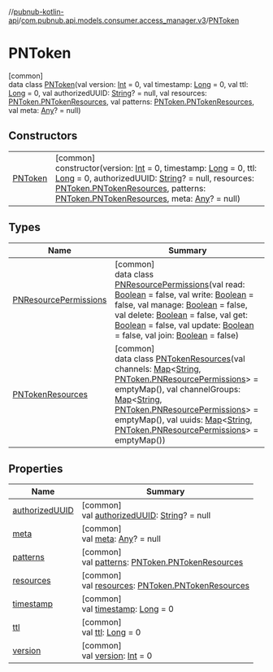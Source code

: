 //[pubnub-kotlin-api](../../../index.md)/[com.pubnub.api.models.consumer.access_manager.v3](../index.md)/[PNToken](index.md)

# PNToken

[common]\
data class [PNToken](index.md)(val version: [Int](https://kotlinlang.org/api/latest/jvm/stdlib/kotlin/-int/index.html) = 0, val timestamp: [Long](https://kotlinlang.org/api/latest/jvm/stdlib/kotlin/-long/index.html) = 0, val ttl: [Long](https://kotlinlang.org/api/latest/jvm/stdlib/kotlin/-long/index.html) = 0, val authorizedUUID: [String](https://kotlinlang.org/api/latest/jvm/stdlib/kotlin/-string/index.html)? = null, val resources: [PNToken.PNTokenResources](-p-n-token-resources/index.md), val patterns: [PNToken.PNTokenResources](-p-n-token-resources/index.md), val meta: [Any](https://kotlinlang.org/api/latest/jvm/stdlib/kotlin/-any/index.html)? = null)

## Constructors

| | |
|---|---|
| [PNToken](-p-n-token.md) | [common]<br>constructor(version: [Int](https://kotlinlang.org/api/latest/jvm/stdlib/kotlin/-int/index.html) = 0, timestamp: [Long](https://kotlinlang.org/api/latest/jvm/stdlib/kotlin/-long/index.html) = 0, ttl: [Long](https://kotlinlang.org/api/latest/jvm/stdlib/kotlin/-long/index.html) = 0, authorizedUUID: [String](https://kotlinlang.org/api/latest/jvm/stdlib/kotlin/-string/index.html)? = null, resources: [PNToken.PNTokenResources](-p-n-token-resources/index.md), patterns: [PNToken.PNTokenResources](-p-n-token-resources/index.md), meta: [Any](https://kotlinlang.org/api/latest/jvm/stdlib/kotlin/-any/index.html)? = null) |

## Types

| Name | Summary |
|---|---|
| [PNResourcePermissions](-p-n-resource-permissions/index.md) | [common]<br>data class [PNResourcePermissions](-p-n-resource-permissions/index.md)(val read: [Boolean](https://kotlinlang.org/api/latest/jvm/stdlib/kotlin/-boolean/index.html) = false, val write: [Boolean](https://kotlinlang.org/api/latest/jvm/stdlib/kotlin/-boolean/index.html) = false, val manage: [Boolean](https://kotlinlang.org/api/latest/jvm/stdlib/kotlin/-boolean/index.html) = false, val delete: [Boolean](https://kotlinlang.org/api/latest/jvm/stdlib/kotlin/-boolean/index.html) = false, val get: [Boolean](https://kotlinlang.org/api/latest/jvm/stdlib/kotlin/-boolean/index.html) = false, val update: [Boolean](https://kotlinlang.org/api/latest/jvm/stdlib/kotlin/-boolean/index.html) = false, val join: [Boolean](https://kotlinlang.org/api/latest/jvm/stdlib/kotlin/-boolean/index.html) = false) |
| [PNTokenResources](-p-n-token-resources/index.md) | [common]<br>data class [PNTokenResources](-p-n-token-resources/index.md)(val channels: [Map](https://kotlinlang.org/api/latest/jvm/stdlib/kotlin.collections/-map/index.html)&lt;[String](https://kotlinlang.org/api/latest/jvm/stdlib/kotlin/-string/index.html), [PNToken.PNResourcePermissions](-p-n-resource-permissions/index.md)&gt; = emptyMap(), val channelGroups: [Map](https://kotlinlang.org/api/latest/jvm/stdlib/kotlin.collections/-map/index.html)&lt;[String](https://kotlinlang.org/api/latest/jvm/stdlib/kotlin/-string/index.html), [PNToken.PNResourcePermissions](-p-n-resource-permissions/index.md)&gt; = emptyMap(), val uuids: [Map](https://kotlinlang.org/api/latest/jvm/stdlib/kotlin.collections/-map/index.html)&lt;[String](https://kotlinlang.org/api/latest/jvm/stdlib/kotlin/-string/index.html), [PNToken.PNResourcePermissions](-p-n-resource-permissions/index.md)&gt; = emptyMap()) |

## Properties

| Name | Summary |
|---|---|
| [authorizedUUID](authorized-u-u-i-d.md) | [common]<br>val [authorizedUUID](authorized-u-u-i-d.md): [String](https://kotlinlang.org/api/latest/jvm/stdlib/kotlin/-string/index.html)? = null |
| [meta](meta.md) | [common]<br>val [meta](meta.md): [Any](https://kotlinlang.org/api/latest/jvm/stdlib/kotlin/-any/index.html)? = null |
| [patterns](patterns.md) | [common]<br>val [patterns](patterns.md): [PNToken.PNTokenResources](-p-n-token-resources/index.md) |
| [resources](resources.md) | [common]<br>val [resources](resources.md): [PNToken.PNTokenResources](-p-n-token-resources/index.md) |
| [timestamp](timestamp.md) | [common]<br>val [timestamp](timestamp.md): [Long](https://kotlinlang.org/api/latest/jvm/stdlib/kotlin/-long/index.html) = 0 |
| [ttl](ttl.md) | [common]<br>val [ttl](ttl.md): [Long](https://kotlinlang.org/api/latest/jvm/stdlib/kotlin/-long/index.html) = 0 |
| [version](version.md) | [common]<br>val [version](version.md): [Int](https://kotlinlang.org/api/latest/jvm/stdlib/kotlin/-int/index.html) = 0 |
